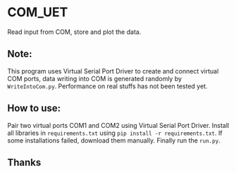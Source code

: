 # COM_UET

Read input from COM, store and plot the data.

## Note:

This program uses Virtual Serial Port Driver to create and connect virtual COM ports, data writing into COM is generated randomly by `WriteIntoCom.py`. Performance on real stuffs has not been tested yet.

## How to use:

Pair two virtual ports COM1 and COM2 using Virtual Serial Port Driver.
Install all libraries in `requirements.txt` using `pip install -r requirements.txt`. If some installations failed, download them manually.
Finally run the `run.py`.

## Thanks
